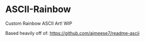 # ASCII-Rainbow
Custom Rainbow ASCII Art!
WIP

Based heavily off of: https://github.com/ajmeese7/readme-ascii
